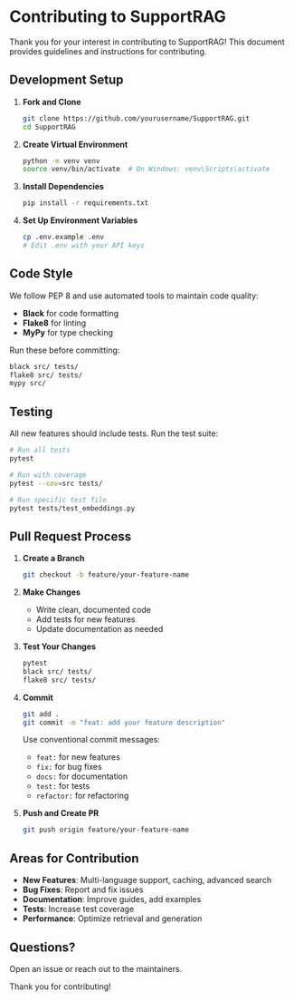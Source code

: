 # Contributing to SupportRAG

Thank you for your interest in contributing to SupportRAG! This document provides guidelines and instructions for contributing.

## Development Setup

1. **Fork and Clone**
   ```bash
   git clone https://github.com/yourusername/SupportRAG.git
   cd SupportRAG
   ```

2. **Create Virtual Environment**
   ```bash
   python -m venv venv
   source venv/bin/activate  # On Windows: venv\Scripts\activate
   ```

3. **Install Dependencies**
   ```bash
   pip install -r requirements.txt
   ```

4. **Set Up Environment Variables**
   ```bash
   cp .env.example .env
   # Edit .env with your API keys
   ```

## Code Style

We follow PEP 8 and use automated tools to maintain code quality:

- **Black** for code formatting
- **Flake8** for linting
- **MyPy** for type checking

Run these before committing:
```bash
black src/ tests/
flake8 src/ tests/
mypy src/
```

## Testing

All new features should include tests. Run the test suite:

```bash
# Run all tests
pytest

# Run with coverage
pytest --cov=src tests/

# Run specific test file
pytest tests/test_embeddings.py
```

## Pull Request Process

1. **Create a Branch**
   ```bash
   git checkout -b feature/your-feature-name
   ```

2. **Make Changes**
   - Write clean, documented code
   - Add tests for new features
   - Update documentation as needed

3. **Test Your Changes**
   ```bash
   pytest
   black src/ tests/
   flake8 src/ tests/
   ```

4. **Commit**
   ```bash
   git add .
   git commit -m "feat: add your feature description"
   ```

   Use conventional commit messages:
   - `feat:` for new features
   - `fix:` for bug fixes
   - `docs:` for documentation
   - `test:` for tests
   - `refactor:` for refactoring

5. **Push and Create PR**
   ```bash
   git push origin feature/your-feature-name
   ```

## Areas for Contribution

- **New Features**: Multi-language support, caching, advanced search
- **Bug Fixes**: Report and fix issues
- **Documentation**: Improve guides, add examples
- **Tests**: Increase test coverage
- **Performance**: Optimize retrieval and generation

## Questions?

Open an issue or reach out to the maintainers.

Thank you for contributing!
